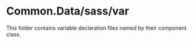 # Common.Data/sass/var

This folder contains variable declaration files named by their component class.
